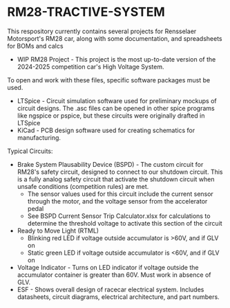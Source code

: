 # RM28-TRACTIVE-SYSTEM

This respository currently contains several projects for Rensselaer Motorsport's RM28 car, along with some documentation, and spreadsheets for BOMs and calcs
* WIP RM28 Project - This project is the most up-to-date version of the 2024-2025 competition car's High Voltage System.


To open and work with these files, specific software packages must be used.
* LTSpice - Circuit simulation software used for preliminary mockups of circuit designs. The .asc files can be opened in other spice programs like ngspice or pspice, but these circuits were originally drafted in LTSpice
* KiCad - PCB design software used for creating schematics for manufacturing.


Typical Circuits:
* Brake System Plausability Device (BSPD) - The custom circuit for RM28's safety circuit, designed to connect to our shutdown circuit. This is a fully analog safety circuit that activate the shutdown circuit when unsafe conditions (competition rules) are met.
    * The sensor values used for this circuit include the current sensor through the motor, and the voltage sensor from the accelerator pedal
    * See BSPD Current Sensor Trip Calculator.xlsx for calculations to determine the threshold voltage to activate this section of the circuit
* Ready to Move Light (RTML)
   * Blinking red LED if voltage outside accumulator is >60V, and if GLV on 
   * Static green LED if voltage outside accumulator is <60V, and if GLV on
* Voltage Indicator - Turns on  LED indicator if voltage outside the accumulator container is greater than 60V. Must work in absence of GLV.
* ESF - Shows overall design of racecar electrical system. Includes datasheets, circuit diagrams, electrical architecture, and part numbers.
